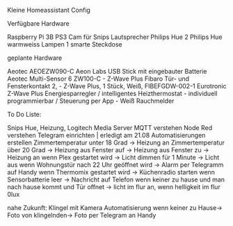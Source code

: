 Kleine Homeassistant Config

Verfügbare Hardware

Raspberry Pi 3B
  PS3 Cam für Snips
  Lautsprecher
Philips Hue
  2 Philips Hue warmweiss Lampen
  1 smarte Steckdose

geplante Hardware


Aeotec AEOEZW090-C Aeon Labs USB Stick mit eingebauter Batterie
Aeotec Multi-Sensor 6 ZW100-C - Z-Wave Plus
Fibaro Tür- und Fensterkontakt 2, - Z-Wave Plus, 1 Stück, Weiß, FIBEFGDW-002-1
Eurotronic Z-Wave Plus Energiesparregler / intelligentes Heizthermostat - individuell programmierbar / Steuerung per App - Weiß
Rauchmelder

To Do Liste:

Snips Hue, Heizung, Logitech Media Server
MQTT verstehen
Node Red verstehen
Telegram einrichten | erledigt am 21.08
Automatisierungen erstellen
  Zimmertemperatur unter 18 Grad -> Heizung an
  Zimmertemperatur über 20 Grad -> Heizung aus
  Fenster auf -> Heizung aus
  Fenster zu -> Heizung an
  wenn Plex gestartet wird -> Licht dimmen für 1 Minute -> Licht aus
  wenn Wohnungstür nach 22 Uhr geöffnet wird -> Alarm per Telegramm auf Handy
  wenn Thermomix gestartet wird -> Küchenradio starten
  wenn Sensorbatterie leer -> Nachricht auf Telefon
  wenn keiner zu hause und man nach hause kommt und Tür offnet -> licht im flur an, wenn helligkeit im flur 0lux
  
  nahe Zukunft:
  Klingel mit Kamera
    Automatisierung
    wenn keiner zu Hause-> Foto von klingelnden-> Foto per Telegram an Handy

